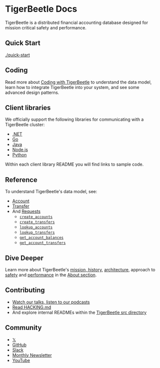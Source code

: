# TigerBeetle Docs

TigerBeetle is a distributed financial accounting database designed for mission critical safety and
performance.

## Quick Start

[./quick-start](./quick-start.md)

## Coding

Read more about [Coding with TigerBeetle](./coding/README.md) to understand the data model, learn
how to integrate TigerBeetle into your system, and see some advanced design patterns.

## Client libraries

We officially support the following libraries for communicating with a TigerBeetle cluster:

- [.NET](/src/clients/dotnet/README.md)
- [Go](/src/clients/go/README.md)
- [Java](/src/clients/java/README.md)
- [Node.js](/src/clients/node/README.md)
- [Python](/src/clients/python/README.md)

Within each client library README you will find links to sample code.

## Reference

To understand TigerBeetle's data model, see:

- [Account](./reference/account.md)
- [Transfer](./reference/transfer.md)
- And [Requests](./reference/requests/README.md)
  - [`create_accounts`](./reference/requests/create_accounts.md)
  - [`create_transfers`](./reference/requests/create_transfers.md)
  - [`lookup_accounts`](./reference/requests/lookup_accounts.md)
  - [`lookup_transfers`](./reference/requests/lookup_transfers.md)
  - [`get_account_balances`](./reference/requests/get_account_balances.md)
  - [`get_account_transfers`](./reference/requests/get_account_transfers.md)

## Dive Deeper

Learn more about TigerBeetle's [mission, history](./about/README.md),
[architecture](./about/architecture.md), approach to [safety](./about/safety.md) and
[performance](./about/performance.md) in the [About section](./about/README.md).

## Contributing

- [Watch our talks, listen to our podcasts](https://github.com/tigerbeetle/tigerbeetle/blob/main/docs/TALKS.md)
- [Read HACKING.md](https://github.com/tigerbeetle/tigerbeetle/blob/main/docs/HACKING.md)
- And explore internal READMEs within the
  [TigerBeetle src directory](https://github.com/tigerbeetle/tigerbeetle/tree/main/src)

## Community

- [𝕏](https://twitter.com/tigerbeetledb)
- [GitHub](https://github.com/tigerbeetle/tigerbeetle)
- [Slack](https://join.slack.com/t/tigerbeetle/shared_invite/zt-2zja1sjtx-hUwPqHCo7_nqy6jItyYZKg)
- [Monthly Newsletter](https://mailchi.mp/8e9fa0f36056/subscribe-to-tigerbeetle)
- [YouTube](https://www.youtube.com/@tigerbeetledb)

